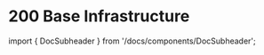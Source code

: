 # 200 Base Infrastructure

import { DocSubheader } from '/docs/components/DocSubheader';

<DocSubheader text= "Base components of the blockchain platform that serve as infrastructure implementation for core components, services, and other higher level systems on the blockchain."
/>
